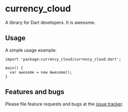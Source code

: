 # currency_cloud

A library for Dart developers. It is awesome.

## Usage

A simple usage example:

    import 'package:currency_cloud/currency_cloud.dart';

    main() {
      var awesome = new Awesome();
    }

## Features and bugs

Please file feature requests and bugs at the [issue tracker][tracker].

[tracker]: http://example.com/issues/replaceme
